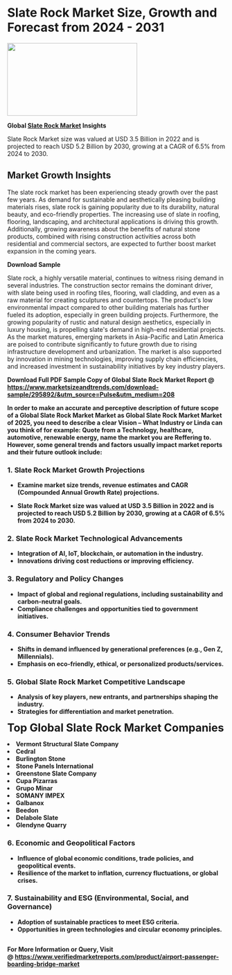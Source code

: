 <H1>Slate Rock Market Size, Growth and Forecast from 2024 - 2031</H1><img class="aligncenter size-medium wp-image-584254" src="https://thirdeyenews.in/wp-content/uploads/2024/09/Global-Market-Research-300x168.jpeg" alt="" width="300" height="168" /><p><strong>Global&nbsp;<a href="https://www.marketsizeandtrends.com/download-sample/295892/&amp;utm_source=Pulse&amp;utm_medium=208">Slate Rock Market</a> Insights</strong></p><p>Slate Rock Market size was valued at USD 3.5 Billion in 2022 and is projected to reach USD 5.2 Billion by 2030, growing at a CAGR of 6.5% from 2024 to 2030.</p><p><h2>Market Growth Insights</h2> <p>The slate rock market has been experiencing steady growth over the past few years. As demand for sustainable and aesthetically pleasing building materials rises, slate rock is gaining popularity due to its durability, natural beauty, and eco-friendly properties. The increasing use of slate in roofing, flooring, landscaping, and architectural applications is driving this growth. Additionally, growing awareness about the benefits of natural stone products, combined with rising construction activities across both residential and commercial sectors, are expected to further boost market expansion in the coming years.</p> <p><strong>Download Sample</strong></p> <p>Slate rock, a highly versatile material, continues to witness rising demand in several industries. The construction sector remains the dominant driver, with slate being used in roofing tiles, flooring, wall cladding, and even as a raw material for creating sculptures and countertops. The product's low environmental impact compared to other building materials has further fueled its adoption, especially in green building projects. Furthermore, the growing popularity of rustic and natural design aesthetics, especially in luxury housing, is propelling slate's demand in high-end residential projects. As the market matures, emerging markets in Asia-Pacific and Latin America are poised to contribute significantly to future growth due to rising infrastructure development and urbanization. The market is also supported by innovation in mining technologies, improving supply chain efficiencies, and increased investment in sustainability initiatives by key industry players.</p> <p><strong></p><p><span class=""><strong>Download Full PDF Sample Copy of Global Slate Rock Market Report</strong> @ <a href="https://www.marketsizeandtrends.com/download-sample/295892/&amp;utm_source=Pulse&amp;utm_medium=208" target="_blank">https://www.marketsizeandtrends.com/download-sample/295892/&amp;utm_source=Pulse&amp;utm_medium=208</a></span></p><p>In order to make an accurate and perceptive description of future scope of a Global&nbsp;Slate Rock Market Market as Global&nbsp;Slate Rock Market Market of 2025, you need to describe a clear Vision &ndash; What Industry or Linda can you think of for example: Quote from a Technology, healthcare, automotive, renewable energy, name the market you are Reffering to. However, some general trends and factors usually impact market reports and their future outlook include:</p><h3>1.&nbsp;<strong>Slate Rock Market Growth Projections</strong></h3><ul><li>Examine market size trends, revenue estimates and CAGR (Compounded Annual Growth Rate) projections.</li><li><p>Slate Rock Market size was valued at USD 3.5 Billion in 2022 and is projected to reach USD 5.2 Billion by 2030, growing at a CAGR of 6.5% from 2024 to 2030.</p></li></ul><h3>2.&nbsp;<strong>Slate Rock Market Technological Advancements</strong></h3><ul><li>Integration of AI, IoT, blockchain, or automation in the industry.</li><li>Innovations driving cost reductions or improving efficiency.</li></ul><h3>3.&nbsp;<strong>Regulatory and Policy Changes</strong></h3><ul><li>Impact of global and regional regulations, including sustainability and carbon-neutral goals.</li><li>Compliance challenges and opportunities tied to government initiatives.</li></ul><h3>4.&nbsp;<strong>Consumer Behavior Trends</strong></h3><ul><li>Shifts in demand influenced by generational preferences (e.g., Gen Z, Millennials).</li><li>Emphasis on eco-friendly, ethical, or personalized products/services.</li></ul><h3>5.&nbsp;<strong>Global Slate Rock Market Competitive Landscape</strong></h3><ul><li>Analysis of key players, new entrants, and partnerships shaping the industry.</li><li>Strategies for differentiation and market penetration.</li></ul><p data-pm-slice="1 1 []"><span style="color: inherit; font-family: inherit; font-size: 25px;">Top Global Slate Rock Market Companies</span></p><div class="" data-test-id=""><p><li>Vermont Structural Slate Company</li><li> Cedral</li><li> Burlington Stone</li><li> Stone Panels International</li><li> Greenstone Slate Company</li><li> Cupa Pizarras</li><li> Grupo Minar</li><li> SOMANY IMPEX</li><li> Galbanox</li><li> Beedon</li><li> Delabole Slate</li><li> Glendyne Quarry</li></p></div><h3>6.&nbsp;<strong>Economic and Geopolitical Factors</strong></h3><ul><li>Influence of global economic conditions, trade policies, and geopolitical events.</li><li>Resilience of the market to inflation, currency fluctuations, or global crises.</li></ul><h3>7.&nbsp;<strong>Sustainability and ESG (Environmental, Social, and Governance)</strong></h3><ul><li>Adoption of sustainable practices to meet ESG criteria.</li><li>Opportunities in green technologies and circular economy principles.</li></ul><h2><strong style="font-size: 14px;">For More Information or Query, Visit @&nbsp;</strong><a style="background-color: #ffffff; font-size: 14px;" href="https://www.marketsizeandtrends.com/report/slate-rock-market/" target="_blank">https://www.verifiedmarketreports.com/product/airport-passenger-boarding-bridge-market</a></h2>
